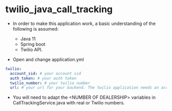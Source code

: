 # twilio_java_call_tracking

- In order to make this application work, a basic understanding of the following is assumed:
  - Java 11
  - Spring boot
  - Twilio API.

- Open and change application.yml
```yml
twilio:
  account_sid: # your account sid
  auth_token: # your auth token
  twilio_number: # your twilio number
  url: # your url for your backend. The twilio application needs an accessible url that can be either on a host server or with the usage of the ngrok service.
```

- You will need to adapt the \<NUMBER OF DEALERSHIP\> variables in CallTrackingService.java with real or Twilio numbers.

